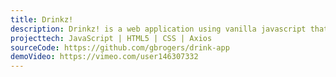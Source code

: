 ```yaml
---
title: Drinkz!
description: Drinkz! is a web application using vanilla javascript that makes Axios calls to a Cocktail DB API, which is an external open source API that generates cocktail recipes. This application has four main features, allowing users to search drinks my name, alcohol type, cocktail glass type, and finally the user can generate a random cocktail to try if they're feeling risky. This was my first web application, after only 8 weeks of studying code.
projecttech: JavaScript | HTML5 | CSS | Axios
sourceCode: https://github.com/gbrogers/drink-app
demoVideo: https://vimeo.com/user146307332
---
```


